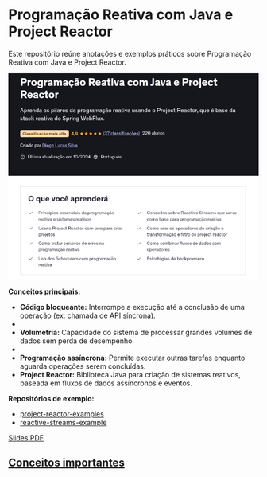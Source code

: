 # Programação Reativa com Java e Project Reactor

Este repositório reúne anotações e exemplos práticos sobre Programação Reativa com Java e Project Reactor.

![Exemplo](image.png)

**Conceitos principais:**

- **Código bloqueante:** Interrompe a execução até a conclusão de uma operação (ex: chamada de API síncrona).
-
- **Volumetria:** Capacidade do sistema de processar grandes volumes de dados sem perda de desempenho.
-
- **Programação assíncrona:** Permite executar outras tarefas enquanto aguarda operações serem concluídas.
- **Project Reactor:** Biblioteca Java para criação de sistemas reativos, baseada em fluxos de dados assíncronos e eventos.

**Repositórios de exemplo:**

- [project-reactor-examples](https://github.com/diegolucasilva/project-reactor-examples)
- [reactive-streams-example](https://github.com/diegolucasilva/reactive-streams-example)

[Slides PDF](./projeto-reactor.pdf)

## [Conceitos importantes](./conceitos.md)
